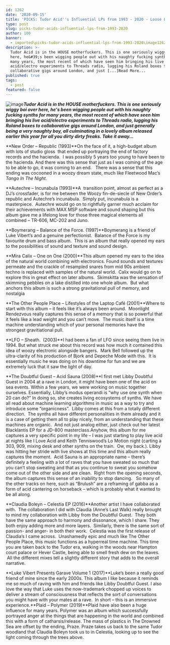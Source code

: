```yaml
---
id: 1262
date: '2020-09-15'
title: 'PICKS: Tudor Acid''s Influential LPs from 1993 - 2020 - Loose Lips'
type: post
slug: picks-tudor-acids-influential-lps-from-1993-2020
author: 100
banner:
  - imported\picks-tudor-acids-influential-lps-from-1993-2020\image1262.jpeg
description: >-
  Tudor Acid is in the HOUSE motherfuckers. This is one seriously wiggy boi over
  here, he&#39;s been wigging people out with his naughty fucking synths for
  many years, the most recent of which have seen him bringing his live
  acid/electro experiments to Threads radio, lugging his Roland boxes to
  collaborative gigs around London, and just [...]Read More...
published: true
tags:
  - post
featured: false
---
```

![image](../imported\picks-tudor-acids-influential-lps-from-1993-2020\image1262.jpeg)_**Tudor Acid is in the HOUSE motherfuckers. This is one seriously wiggy boi over here, he's been wigging people out with his naughty fucking synths for many years, the most recent of which have seen him bringing his live acid/electro experiments to Threads radio, lugging his Roland boxes to collaborative gigs around London, and just generally being a very naughty boy, all culminating in a lovely album released earlier this year for all you dirty dirty freaks. Take it away…**_

**New Order – Republic (1993)**On the face of it, a high-budget album with lots of studio gloss  that ended up portraying the end of factory records and the hacienda.  I was possibly 5 years too young to have been to the hacienda. And there was this sense that just as I was coming of the age to be able to go, it was coming to an end.   There was a sense that this ending was cocooned in a woozy dream state, much like Fleetwood Mac’s _Tango In The Night_.  

**Autechre – Incunabula (1993)**A  transition point, almost as perfect as a DJ’s crossfader, is for me between the Woozy fin-de-siecle of New Order’s republic and Autechre’s incunabula.  Simply put, incunabula is a masterpiece.  Autechre would go on to rightfully garner much acclaim for their achievements with MAX MSP software and sound shaping but this album gave me a lifelong love for those three magical elements all combined – TR-606, MC-202 and Juno.  

**Boymerang – Balance of the Force. (1997)**Boymerang is a friend of Luke Vibert’s and a genuine perfectionist.  Balance of the Force is my favourite drum and bass album.  This is an album that really opened my ears to the possibilities of sound and texture and sound design.

**Mira Calix – One on One (2000)**This album opened my ears to the idea of the natural world combining with electronics. Found sounds and textures permeate and the crackle of resampled snares from mid 90s ambient techno is replaced with samples of the natural world.  Calix would go on to explore this in great effect on later albums.  Skimskitta was the sensation of skimming pebbles on a lake distilled into one whole album.  But what anchors this album is such a strong gravitational pull of memory, and nostalgia

**The Other People Place – Lifestyles of the Laptop Café (2001)**Where to start with this album – it feels like it’s always been around.  Moonlight Rendezvous really captures this sense of a memory that is so powerful that it feels like a lead weight and you can’t move.  The music itself is a time machine understanding which of your personal memories have the strongest gravitiational pull.

**LFO – Sheath.  (2003)**I had been a fan of LFO since seeing them live in 1994. But what struck me about this record was how much it contained this idea of woozy electronic alongside bangers.  Mark Bell followed up the ultra-clarity of his production of Bjork and Depeche Mode with this.  It is essentially music he was doing on his downtime for fun and we are extremely luck that it saw the light of day.

**The Doubtful Guest – Acid Sauna (2008)**I first met Libby Doubtful Guest in 2004 at a rave in London, it might have been one of the acid on sea events. Within a few years, we were working on music together ourselves. Essentially, Libby’s modus operandi is “why use one synth when 20 can do?” In doing so, she creates living ecosystems of synths. We have all read about machine learning algorithms in music as a way to try and introduce some “organicness”.  Libby comes at this from a totally different direction.  The synths all have different personalities in them already and it is a case of getting them all to play nicely, from an understanding that these machines are organic.  And not just analog either, just check out her latest Blacklantis EP for a JD-800 masterclass.Anyhow, this album for me captures a very specific point in my life – I was just starting to play live acid at nights like I Love Acid and Keith Tenniswood’s Lo Motion night (carting a 303, 909, mixing desk and other synths on the train.  Ow, my back.). Libby was hitting her stride with live shows at this time and this album really captures the moment.  Acid Sauna is an appropriate name – there’s definitely a feeling with a lot of raves that you have sweated so much that you can’t stop sweating and that as you continue to sweat you somehow come out of the other side and are clean.  Right from the opening seconds, the album captures this sense of an inability to stop dancing.   So many of the other tracks on here, such as “Brulush” are a reframing of gabba as a form of acid cantering on horseback – which is probably what it wanted to be all along.

**Claudia Boleyn – Celestia EP (2016)**Another artist I have collaborated with.  The collaboration I did with Claudia (Anne’s Last Walk) really brought to mind my collaboration with Libby from the Doubtful Guest.  They both have the same approach to harmony and dissonance, which I share. They both enjoy adding more and more layers.  Similarly, there is the same sort of passion- and anger- in both their work.  Celestia was the first release of Claudia’s I came across.  Unashamedly epic and much like The Other People Place, this music functions as a hyperreal time machine. This time you are taken back to the Tudor era, walking in the woods near Hampton court palace or Hever Castle, being able to smell fresh dew on the leaves.  All the different mixes tell a slightly different story that adds to the overall narrative.  

**Luke Vibert Presents Garave Volume 1 (2017)**Luke’s been a really good friend of mine since the early 2000s. This album I like because it reminds me so much of raving with him and friends like Libby Doubtful Guest. I also love the way that Luke uses the now-trademark chopped up voices to deliver a stream of consciousness that reflects the sort of conversations you might have with your mates at a rave.  In short – this is an immersive experience.**Plaid – Polymer (2019)**Plaid have also been a huge influence for many years. Polymer was an album which successfully portrayed anger at the things that are happening in the world and combined this with a form of catharsis/release. The mass of plastics in The Drowned Sea are offset by the ending, Praze. Praze takes us back to the same Tudor woodland that Claudia Boleyn took us to in Celestia, looking up to see the light coming through the trees above.